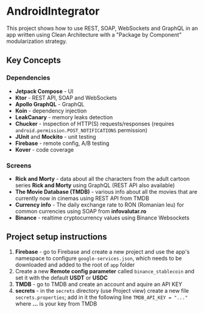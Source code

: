 # AndroidIntegrator
This project shows how to use REST, SOAP, WebSockets and GraphQL in an app written using Clean Architecture with a "Package by Component" modularization strategy.

## Key Concepts

### Dependencies
- **Jetpack Compose** - UI
- **Ktor** - REST API, SOAP and WebSockets
- **Apollo GraphQL** - GraphQL
- **Koin** - dependency injection
- **LeakCanary** - memory leaks detection 
- **Chucker** - inspection of HTTP(S) requests/responses (requires `android.permission.POST_NOTIFICATIONS` permission)
- **JUnit** and **Mockito** - unit testing
- **Firebase** - remote config, A/B testing
- **Kover** - code coverage

### Screens
- **Rick and Morty** - data about all the characters from the adult cartoon series **Rick and Morty** using GraphQL (REST API also available)
- **The Movie Database (TMDB)** - various info about all the movies that are currently now in cinemas using REST API from TMDB
- **Currency info** - The daily exchange rate to RON (Romanian leu) for common currencies using SOAP from **infovalutar.ro** 
- **Binance** - realtime cryptocurrency values using Binance Websockets

## Project setup instructions

1. **Firebase** - go to Firebase and create a new project and use the app's namespace to configure `google-services.json`, which needs to be downloaded and added to the root of `app` folder
2. Create a new **Remote config parameter** called `binance_stablecoin` and set it with the default **USDT** or **USDC**
3. **TMDB** - go to TMDB and create an account and aquire an API KEY
4. **secrets** - in the `secrets` directory (use Project view) create a new file `secrets.properties`; add in it the following line `TMDB_API_KEY = "..."` where **...** is your key from TMDB
